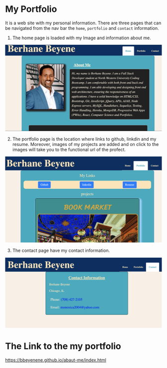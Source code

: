 # My Portfolio
It is a web site with my personal information. There are three pages that can be navigated from the nav bar the `home`, `portfolio` and `contact` information. 
1. The home page is loaded with my Image and information about me. 

![Home page demo](./Assets/images/hom.png)

2. The portfolio page is the location where links to github, linkdin and my resume. Moreover, images of my projects are added and on click to the images will take you to the functional url of the profect.

![Portfolio page demo](./Assets/images/por.png)

3. The contact page have my contact information.

![Contact page demo](./Assets/images/con.png)


# The Link to the my portfolio
https://bbeyenene.github.io/abaut-me/index.html